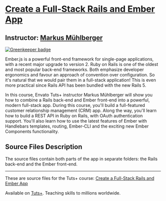 # [Create a Full-Stack Rails and Ember App][published url]
## Instructor: [Markus Mühlberger][instructor url]

[![Greenkeeper badge](https://badges.greenkeeper.io/neighbourhoodie/gk-test-ember-on-rails-backend-frontend.svg)](https://greenkeeper.io/)

Ember.js is a powerful front-end framework for single-page applications, with a recent major upgrade to version 2. Ruby on Rails is one of the oldest and most popular back-end frameworks. Both emphasize developer ergonomics and favour an approach of convention over configuration. So it's natural that we would pair them in a full-stack application! This is even more practical since Rails API has been bundled with the new Rails 5.

In this course, Envato Tuts+ instructor Markus Mühlberger will show you how to combine a Rails back-end and Ember front-end into a powerful, modern full-stack app. During this course, you'll build a full-featured customer relationship management (CRM) app. Along the way, you'll learn how to build a REST API in Ruby on Rails, with OAuth authentication support. You'll also learn how to use the latest features of Ember with Handlebars templates, routing, Ember-CLI and the exciting new Ember Components functionality.


## Source Files Description


The source files contain both parts of the app in separate folders: the Rails back-end and the Ember front-end.

------

These are source files for the Tuts+ course: [Create a Full-Stack Rails and Ember App][published url]

Available on [Tuts+](https://tutsplus.com). Teaching skills to millions worldwide.

[published url]: https://code.tutsplus.com/courses/create-a-full-stack-rails-and-ember-app
[instructor url]: https://tutsplus.com/authors/markus-muehlberger
